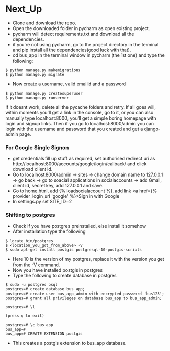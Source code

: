 # Next_Up
- Clone and download the repo.
- Open the downloaded folder in pycharm as open existing project.
- pycharm will detect requirements.txt and download all the dependencies.
- if you're not using pycharm, go to the project directory in the terminal and pip install all the dependencies(good luck with that).
- cd bus_app in the terminal window in pycharm (the 1st one) and type the following:
```
$ python manage.py makemigrations 
$ python manage.py migrate
```
- Now create a username, valid emailid and a password
```
$ python manage.py createsuperuser 
$ python manage.py runserver
```
If it doesnt work, delete all the pycache folders and retry.
If all goes will, within moments you'll get a link in the console, go to it, or you can also manually type localhost:8000, you'll get a simple boring homepage with login and signup links. Then if you go to localhost:8000/admin you can login with the username and password that you created and get a django-admin page. 

### For Google Single Signon
- get credentials fill up stuff as required, set authorised redirect uri as http://localhost:8000/accounts/google/login/callback/ and click download client id.
- Go to localhost:8000/admin -> sites -> change domain name to 127.0.0.1 -> go back -> go to soacial applications in socialaccounts -> add Gmail, client id, secret key, add 127.0.0.1 and save.
- Go to home.html, add {% loadsocialaccount %}, add link <a href={% provider_login_url 'google' %}>Sign in with Google</a>
- In settings.py set SITE_ID=2

### Shifting to postgres
- Check if you have postgres preinstalled, else install it somehow
- After installation type the following
```
$ locate bin/postgres
$ <location_you_got_from_above> -V
$ sudo apt-get install postgis postgresql-10-postgis-scripts
```
- Here 10 is the version of my postgres, replace it with the version you get from the -V command.
- Now you have installed postgis in postgres
- Type the following to create database in postgres
```
$ sudo -u postgres psql
postgres=# create database bus_app;
postgres=# create user bus_app_admin with encrypted password 'bus123';
postgres=# grant all privileges on database bus_app to bus_app_admin;
```
```
postgres=# \l

(press q to exit)

postgres=# \c bus_app
bus_app=#
bus_app=# CREATE EXTENSION postgis
```
- This creates a postgis extension to bus_app database.

